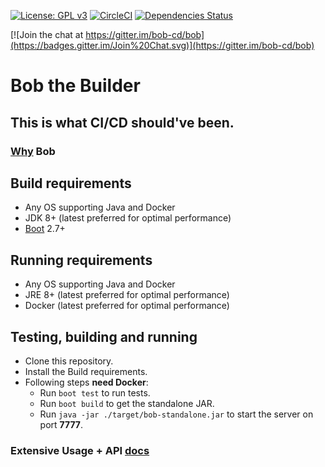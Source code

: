 [![License: GPL v3](https://img.shields.io/badge/license-GPL%20v3-blue.svg)](http://www.gnu.org/licenses/gpl-3.0)
[![CircleCI](https://circleci.com/gh/bob-cd/bob.svg?style=svg)](https://circleci.com/gh/bob-cd/bob)
[![Dependencies Status](https://versions.deps.co/bob-cd/bob/status.png)](https://versions.deps.co/bob-cd/bob)

[![Join the chat at https://gitter.im/bob-cd/bob](https://badges.gitter.im/Join%20Chat.svg)](https://gitter.im/bob-cd/bob)

# Bob the Builder

## This is what CI/CD should've been.

### [Why](https://github.com/bob-cd/bob/blob/master/docs/rationale.md) Bob

## Build requirements
- Any OS supporting Java and Docker
- JDK 8+ (latest preferred for optimal performance)
- [Boot](https://boot-clj.com/) 2.7+

## Running requirements
- Any OS supporting Java and Docker
- JRE 8+ (latest preferred for optimal performance)
- Docker (latest preferred for optimal performance)

## Testing, building and running
- Clone this repository.
- Install the Build requirements.
- Following steps **need Docker**:
    - Run `boot test` to run tests.
    - Run `boot build` to get the standalone JAR.
    - Run `java -jar ./target/bob-standalone.jar` to start the server on port **7777**.

### Extensive Usage + API [docs](https://bob-cd.readthedocs.io/en/latest/)
